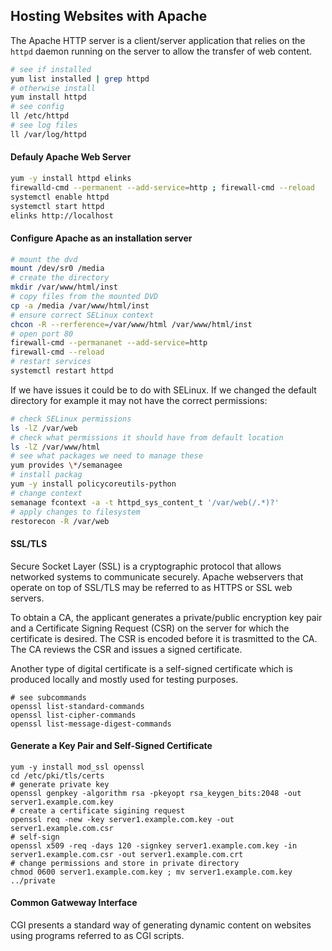 ## Hosting Websites with Apache

The Apache HTTP server is a client/server application that relies on the `httpd` daemon running on the server to allow the transfer of web content. 

```bash
# see if installed
yum list installed | grep httpd
# otherwise install
yum install httpd
# see config
ll /etc/httpd
# see log files
ll /var/log/httpd
```

#### Defauly Apache Web Server

```bash
yum -y install httpd elinks
firewalld-cmd --permanent --add-service=http ; firewall-cmd --reload
systemctl enable httpd
systemctl start httpd
elinks http://localhost
```

#### Configure Apache as an installation server 

```bash
# mount the dvd
mount /dev/sr0 /media
# create the directory
mkdir /var/www/html/inst
# copy files from the mounted DVD
cp -a /media /var/www/html/inst
# ensure correct SELinux context
chcon -R --rerference=/var/www/html /var/www/html/inst
# open port 80
firewall-cmd --permananet --add-service=http
firewall-cmd --reload
# restart services
systemctl restart httpd
```

If we have issues it could be to do with SELinux. If we changed the default directory for example it may not have the correct permissions:

```bash
# check SELinux permissions
ls -lZ /var/web
# check what permissions it should have from default location 
ls -lZ /var/www/html
# see what packages we need to manage these
yum provides \*/semanagee
# install packag
yum -y install policycoreutils-python
# change context
semanage fcontext -a -t httpd_sys_content_t '/var/web(/.*)?'
# apply changes to filesystem
restorecon -R /var/web
```

#### SSL/TLS

Secure Socket Layer (SSL) is a cryptographic protocol that allows networked systems to communicate securely. Apache webservers that operate on top of SSL/TLS may be referred to as HTTPS or SSL web servers.

To obtain a CA, the applicant generates a private/public encryption key pair and a Certificate Signing Request (CSR) on the server for which the certificate is desired. The CSR is encoded before it is trasmitted to the CA. The CA reviews the CSR and issues a signed certificate. 

Another type of digital certificate is a self-signed certificate which is produced locally and mostly used for testing purposes. 

```
# see subcommands
openssl list-standard-commands
openssl list-cipher-commands
openssl list-message-digest-commands
```

#### Generate a Key Pair and Self-Signed Certificate

```
yum -y install mod_ssl openssl
cd /etc/pki/tls/certs
# generate private key
openssl genpkey -algorithm rsa -pkeyopt rsa_keygen_bits:2048 -out server1.example.com.key
# create a certificate sigining request
openssl req -new -key server1.example.com.key -out server1.example.com.csr
# self-sign 
openssl x509 -req -days 120 -signkey server1.example.com.key -in server1.example.com.csr -out server1.example.com.crt
# change permissions and store in private directory
chmod 0600 server1.example.com.key ; mv server1.example.com.key ../private
```

#### Common Gatweway Interface

CGI presents a standard way of generating dynamic content on websites using programs referred to as CGI scripts. 